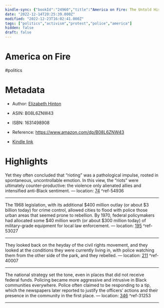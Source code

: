 ```yaml
---
kindle-sync: {"bookId":"24960","title":"America on Fire: The Untold History of Police Violence and Black Rebellion Since the 1960s","author":"Elizabeth Hinton","asin":"B08L6ZNW43","lastAnnotatedDate":"2021-06-22","bookImageUrl":"https://m.media-amazon.com/images/I/81s8svAo1pL._SY160.jpg","highlightsCount":4}
date: "2022-12-14T20:25:39.000Z"
modified: "2022-12-23T16:02:41.000Z"
tags: ["politics","activism","protest","police","america"]
hidden: false
draft: false
---
```

# America on Fire

#politics 

# Metadata

* Author: [Elizabeth Hinton](https://www.amazon.com/Elizabeth-Hinton/e/B001JWSWEO/ref=dp_byline_cont_ebooks_1)

* ASIN: B08L6ZNW43

* ISBN: 1631498908

* Reference: <https://www.amazon.com/dp/B08L6ZNW43>

* [Kindle link](kindle://book?action=open&asin=B08L6ZNW43)

# Highlights

Yet they often concluded that “rioting” was a pathological impulse, rooted in spontaneous, uncontrollable emotion. In this view, the “riots” were ultimately counter-productive: the violence only alienated allies and intensified anti-Black sentiment. — location: [74](kindle://book?action=open&asin=B08L6ZNW43&location=74) ^ref-54936

---

The 1968 legislation, with its additional $400 million outlay (or about $3 billion today) for crime control, allowed cities to flood with police those urban areas that seemed prone to rebellion. By 1970, federal policymakers had allocated some $40 million worth (or about $300 million today) of military-grade equipment for local law enforcement. — location: [195](kindle://book?action=open&asin=B08L6ZNW43&location=195) ^ref-53027

---

They looked back on the heyday of the civil rights movement, and they looked at the conditions they were currently living in, with police watching them from the other side of the park, and they rebelled. — location: [211](kindle://book?action=open&asin=B08L6ZNW43&location=211) ^ref-40007

---

The national strategy set the tone, even in places that did not receive federal funds. Policing became more aggressive and intrusive in Black communities everywhere. Police often claimed to be responding to a tip, which the newspapers later reported to justify the officers’ actions and their presence in the community in the first place. — location: [346](kindle://book?action=open&asin=B08L6ZNW43&location=346) ^ref-31253

---
